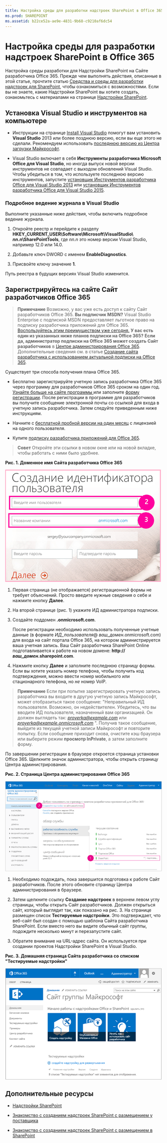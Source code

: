```yaml
---
title: Настройка среды для разработки надстроек SharePoint в Office 365
ms.prod: SHAREPOINT
ms.assetid: b22ce52a-ae9e-4831-9b68-c9210af6dc54
---
```



# Настройка среды для разработки надстроек SharePoint в Office 365
Настройка среды разработки для Надстройки SharePoint на Сайте разработчика Office 365.
Прежде чем выполнять действия, описанные в этой статье, прочтите статью  [Средства и среды для разработки надстроек для SharePoint](tools-and-environments-for-developing-sharepoint-add-ins.md), чтобы ознакомиться с возможностями. Если вы не знаете, какие Надстройки SharePoint вы хотите создать, ознакомьтесь с материалами на странице  [Надстройки SharePoint](sharepoint-add-ins.md).





## Установка Visual Studio и инструментов на компьютере
<a name="devenv_vs"> </a>


- Инструкции на странице  [Install Visual Studio](http://msdn.microsoft.com/library/da049020-cfda-40d7-8ff4-7492772b620f.aspx) помогут вам установить **Visual Studio** 2013 или более позднюю версию, если вы еще этого не сделали. Рекомендуем использовать [последнюю версию из Центра загрузки Майкрософт](https://www.visualstudio.com/downloads/download-visual-studio-vs).


- Visual Studio включает в себя **Инструменты разработчика Microsoft Office для Visual Studio**, но иногда выпуск новой версии инструментов не совпадает с выходом обновлений Visual Studio. Чтобы убедиться в том, что используете последнюю версию инструментов, запустите [установщик Инструментов разработчика Office для Visual Studio 2013](http://aka.ms/OfficeDevToolsForVS2013) или [установщик Инструментов разработчика Office для Visual Studio 2015](http://aka.ms/OfficeDevToolsForVS2015). 



### Подробное ведение журнала в Visual Studio

Выполните указанные ниже действия, чтобы включить подробное ведение журнала.




1. Откройте реестр и перейдите к разделу **HKEY_CURRENT_USER\\Software\\Microsoft\\VisualStudio\\ _nn.n_\\SharePointTools**, где _nn.n_ это номер версии Visual Studio, например 12.0 или 14.0.


2. Добавьте ключ DWORD с именем **EnableDiagnostics**.


3. Присвойте ключу значение **1**.


Путь реестра в будущих версиях Visual Studio изменится.




## Зарегистрируйтесь на сайте Сайт разработчиков Office 365
<a name="o365_signup"> </a>


> **Примечание**
>  Возможно, у вас уже есть доступ к сайту Сайт разработчиков Office 365.
> **Вы подписчик MSDN?** Visual Studio Enterprise с подпиской MSDN предоставляет льготное право на подписку разработчика приложений для Office 365. [Воспользуйтесь этим преимуществом уже сегодня.](https://msdn.microsoft.com/subscriptions/manage/default.aspx)
> **У вас есть один из указанных ниже планов подписки на Office 365?**
> **Если да, администратор подписки на Office 365 может создать Сайт разработчиков** в [Центре администрирования Office 365](https://portal.microsoftonline.com/admin/default.aspx). Дополнительные сведения см. в статье  [Создание сайта разработчика с использованием актуальной подписки на Office 365](create-a-developer-site-on-an-existing-office-365-subscription.md). 




Существует три способа получения плана Office 365. 




- Бесплатно зарегистрируйте учетную запись разработчика Office 365 через программу для разработчиков Office 365 сроком на один год.  [Узнайте больше на сайте программы ](http://dev.office.com/devprogram) или заполните [форму регистрации](https://profile.microsoft.com/RegSysProfileCenter/wizardnp.aspx?wizid=14b845d0-938c-45af-b061-f798fbb4d170). После регистрации в программе для разработчиков вы получите сообщение электронной почты со ссылкой для входа в учетную запись разработчика. Затем следуйте приведенным ниже инструкциям.


- Начните с  [бесплатной пробной версии на один месяц](https://portal.microsoftonline.com/Signup/MainSignUp.aspx?OfferId=6881A1CB-F4EB-4db3-9F18-388898DAF510&amp;DL=DEVELOPERPACK) с лицензией на одного пользователя.


- Купите  [подписку разработчика приложений для Office 365](https://portal.microsoftonline.com/Signup/MainSignUp.aspx?OfferId=C69E7747-2566-4897-8CBA-B998ED3BAB88&amp;DL=DEVELOPERPACK). 



> **Совет**
> Откройте эти ссылки в новом окне или на новой вкладке, чтобы работать с ними было удобнее. 





**Рис. 1. Доменное имя Сайта разработчика Office 365**








![Страница 2 регистрационной формы для учетной записи Office 365](images/ff384c69-56bf-4ceb-81c3-8b874e2407f0.png)












1. Первая страница (не отображается) регистрационной формы не требует объяснений. Просто введите нужные сведения о себе и нажмите кнопку **Далее**.


2. На второй странице (рис. 1) укажите ИД администратора подписки.


3. Создайте поддомен **.onmicrosoft.com**. 

    После регистрации необходимо использовать полученные учетные данные (в формате  _ИД_пользователя_@ _ваш_домен_.onmicrosoft.com) для входа на сайт портала Office 365, на котором администрируется ваша учетная запись. Ваш Сайт разработчика SharePoint Online подготавливается к работе на новом домене: **http:// _ваш_домен_.sharepoint.com**.


4. Нажмите кнопку **Далее** и заполните последнюю страницу формы. Если вы хотите указать номер телефона, чтобы получить код подтверждения, можно ввести номер мобильного или стационарного телефона, но *не*  номер VoIP.




> **Примечание**
> Если при попытке зарегистрировать учетную запись разработчика вы входите в другую учетную запись Майкрософт, может отобразиться такое сообщение: "Неправильный ИД пользователя. Возможно, он недействителен. Убедитесь, что вы вводите ИД пользователя, назначенный вам организацией. Он должен выглядеть так:  *proverka@example.com*  или *proverka@example.onmicrosoft.com*  ".
> Получив такое сообщение, выйдите из текущей учетной записи Майкрософт и повторите попытку. Если сообщение приходит снова, очистите кэш браузера или выберите режим **просмотр InPrivate**, а затем заполните форму. 




По завершении регистрации в браузере откроется страница установки Office 365. Щелкните значок администратора, чтобы открыть страницу Центра администрирования.




**Рис. 2. Страница Центра администрирования Office 365**








![Снимок экрана с изображением центра администрирования Office 365.](images/SP15_Office365AdminInset_border.png)








1. Необходимо подождать, пока завершится подготовка к работе Сайт разработчиков. После этого обновите страницу Центра администрирования в браузере.


2. Затем щелкните ссылку **Создание надстроек** в верхнем левом углу страницы, чтобы открыть Сайт разработчиков. Должен открыться сайт, который выглядит так, как показано на рис. 3. На странице размещен список **Тестируемые надстройки**. Это подтверждает, что веб-сайт был создан с помощью шаблона Сайта разработчика SharePoint. Если вместо него вы видите обычный сайт группы, подождите несколько минут и перезапустите сайт.


3. Обратите внимание на URL-адрес сайта. Он используется при создании проектов Надстройки SharePoint в Visual Studio.



**Рис. 3. Домашняя страница Сайта разработчика со списком "Тестируемые надстройки"**








![Снимок экрана с изображением домашней страницы сайта разработчика.](images/SP15_DeveloperSiteHome_border.png)












## Дополнительные ресурсы
<a name="SP15SetupSPO365_bk_addlresources"> </a>


-  [Надстройки SharePoint](sharepoint-add-ins.md)


-  [Знакомство с созданием надстроек SharePoint с размещением у поставщика](get-started-creating-provider-hosted-sharepoint-add-ins.md)


-  [Знакомство с созданием надстроек SharePoint с размещением в SharePoint](get-started-creating-sharepoint-hosted-sharepoint-add-ins.md)







